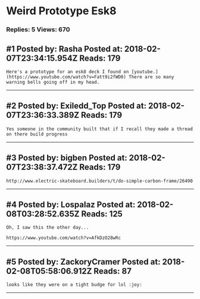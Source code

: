 # Weird Prototype Esk8

### Replies: 5 Views: 670

## \#1 Posted by: Rasha Posted at: 2018-02-07T23:34:15.954Z Reads: 179

```
Here's a prototype for an esk8 deck I found on [youtube.](https://www.youtube.com/watch?v=Fatt9i2fWD0) There are so many warning bells going off in my head.
```

---
## \#2 Posted by: Exiledd_Top Posted at: 2018-02-07T23:36:33.389Z Reads: 179

```
Yes someone in the community built that if I recall they made a thread on there build progress
```

---
## \#3 Posted by: bigben Posted at: 2018-02-07T23:38:37.472Z Reads: 179

```
http://www.electric-skateboard.builders/t/do-simple-carbon-frame/26490
```

---
## \#4 Posted by: Lospalaz Posted at: 2018-02-08T03:28:52.635Z Reads: 125

```
Oh, I saw this the other day...

https://www.youtube.com/watch?v=AfkDzO28wRc
```

---
## \#5 Posted by: ZackoryCramer Posted at: 2018-02-08T05:58:06.912Z Reads: 87

```
looks like they were on a tight budge for lol :joy:
```

---
